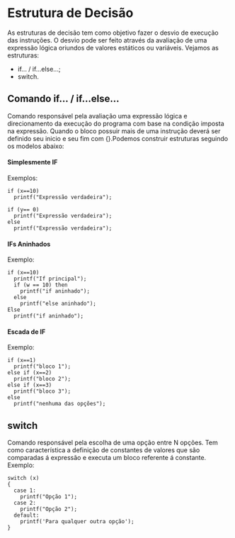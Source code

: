 # Estrutura de Decisão
As estruturas de decisão tem como objetivo fazer o desvio de execução das instruções. O desvio pode ser feito através da avaliação de uma expressão lógica  oriundos de valores estáticos ou variáveis. Vejamos as estruturas:

* if... / if...else...;
* switch.

## Comando if... / if...else...
Comando responsável pela avaliação uma expressão lógica e direcionamento da execução do programa com base na condição imposta na expressão. Quando o bloco possuir mais de uma instrução deverá ser definido seu inicio e seu fim com {}.Podemos construir estruturas seguindo os modelos abaixo:

#### Simplesmente IF
Exemplos:
```
if (x==10)
  printf("Expressão verdadeira");

if (y== 0)
  printf("Expressão verdadeira");
else
  printf("Expressão verdadeira");
``` 

#### IFs Aninhados
Exemplo:
``` 
if (x==10)
  printf("If principal");
  if (w == 10) then
    printf("if aninhado");
  else
    printf("else aninhado");
Else
  printf("if aninhado");
``` 

#### Escada de IF
Exemplo:
``` 
if (x==1)
  printf("bloco 1");
else if (x==2)
  printf("bloco 2");
else if (x==3)
  printf("bloco 3");
else       
  printf("nenhuma das opções");
``` 
 

## switch
Comando responsável pela escolha de uma opção entre N opções. Tem como característica a definição de constantes de valores que são comparadas á expressão e executa um bloco referente á constante.
Exemplo:
``` 
switch (x)
{
  case 1:
    printf("Opção 1");
  case 2:
    printf("Opção 2");
  default:
    printf('Para qualquer outra opção');
}
``` 


 

 

 
